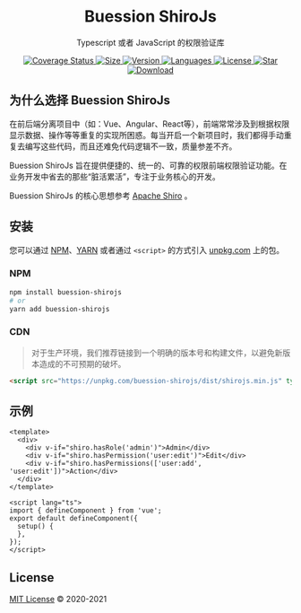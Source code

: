 <h1 align="center">Buession ShiroJs</h1>
<div align="center">
  <p align="center">Typescript 或者 JavaScript 的权限验证库</p>
  <a href="https://codecov.io/github/buession/buession-shirojs?branch=master">
    <img src="https://img.shields.io/codecov/c/github/buession/buession-shirojs?token=NW2XVQWGPP" alt="Coverage Status" />
  </a>
  <a href="https://www.npmjs.com/package/buession-shirojs">
    <img src="https://img.shields.io/bundlephobia/minzip/buession-shirojs/latest" alt="Size" />
  </a>
  <a href="https://www.npmjs.com/package/buession-shirojs">
    <img src="https://img.shields.io/npm/v/buession-shirojs" alt="Version" />
  </a>
  <a href="https://www.npmjs.com/package/buession-shirojs">
    <img src="https://img.shields.io/github/languages/top/buession/buession-shirojs" alt="Languages" />
  </a>
  <a href="https://www.npmjs.com/package/buession-shirojs">
    <img src="https://img.shields.io/npm/l/buession-shirojs" alt="License" />
  </a>
  <a href="https://github.com/buession/buession-shirojs/stargazers">
    <img src="https://img.shields.io/github/stars/buession/buession-shirojs" alt="Star" />
  </a>
  <a href="https://www.npmjs.com/package/buession-shirojs">
    <img src="https://img.shields.io/npm/dm/buession-shirojs" alt="Download" />
  </a>
</div>

## 为什么选择 Buession ShiroJs

在前后端分离项目中（如：Vue、Angular、React等），前端常常涉及到根据权限显示数据、操作等等重复的实现所困惑。每当开启一个新项目时，我们都得手动重复去编写这些代码，而且还难免代码逻辑不一致，质量参差不齐。

Buession ShiroJs 旨在提供便捷的、统一的、可靠的权限前端权限验证功能。在业务开发中省去的那些“脏活累活”，专注于业务核心的开发。

Buession ShiroJs 的核心思想参考 [Apache Shiro](http://shiro.apache.org/) 。

## 安装

您可以通过 [NPM](https://www.npmjs.com/)、[YARN](https://yarnpkg.com/) 或者通过 `<script>` 的方式引入 [unpkg.com](https://unpkg.com/) 上的包。

### NPM

```sh
npm install buession-shirojs
# or
yarn add buession-shirojs
```

### CDN

> 对于生产环境，我们推荐链接到一个明确的版本号和构建文件，以避免新版本造成的不可预期的破坏。

```html
<script src="https://unpkg.com/buession-shirojs/dist/shirojs.min.js" type="text/javascript"></script>
```

## 示例

```vue
<template>
  <div>
    <div v-if="shiro.hasRole('admin')">Admin</div>
    <div v-if="shiro.hasPermission('user:edit')">Edit</div>
    <div v-if="shiro.hasPermissions(['user:add', 'user:edit'])">Action</div>
  </div>
</template>

<script lang="ts">
import { defineComponent } from 'vue';
export default defineComponent({
  setup() {
  },
});
</script>
```

## License

[MIT License](https://github.com/buession/buession-shirojs/blob/master/LICENSE) © 2020-2021